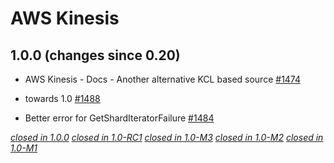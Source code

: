 # AWS Kinesis

## 1.0.0 (changes since 0.20)

* AWS Kinesis - Docs - Another alternative KCL based source [#1474](https://github.com/akka/alpakka/pull/1474)

* towards 1.0 [#1488](https://github.com/akka/alpakka/pull/1488)

* Better error for GetShardIteratorFailure [#1484](https://github.com/akka/alpakka/pull/1484) 


[*closed in 1.0.0*](https://github.com/akka/alpakka/issues?q=is%3Aclosed+milestone%3A1.0.0+label%3Ap%3Akinesis)
[*closed in 1.0-RC1*](https://github.com/akka/alpakka/issues?q=is%3Aclosed+milestone%3A1.0-RC1+label%3Ap%3Akinesis)
[*closed in 1.0-M3*](https://github.com/akka/alpakka/issues?q=is%3Aclosed+milestone%3A1.0-M3+label%3Ap%3Akinesis)
[*closed in 1.0-M2*](https://github.com/akka/alpakka/issues?q=is%3Aclosed+milestone%3A1.0-M2+label%3Ap%3Akinesis)
[*closed in 1.0-M1*](https://github.com/akka/alpakka/issues?q=is%3Aclosed+milestone%3A1.0-M1+label%3Ap%3Akinesis)
